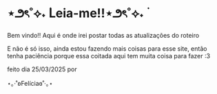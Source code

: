 # ⋆౨ৎ˚⟡˖ ࣪Leia-me!!⋆౨ৎ˚⟡˖ ࣪
Bem vindo!!
Aqui é onde irei postar todas as atualizações do roteiro 

E não é só isso, ainda estou fazendo mais coisas para esse site, então tenha paciência porque essa coitada aqui tem muita coisa para fazer :3

feito dia 25/03/2025 por

  ⋆｡‧˚ʚFelíciaɞ˚‧｡⋆
